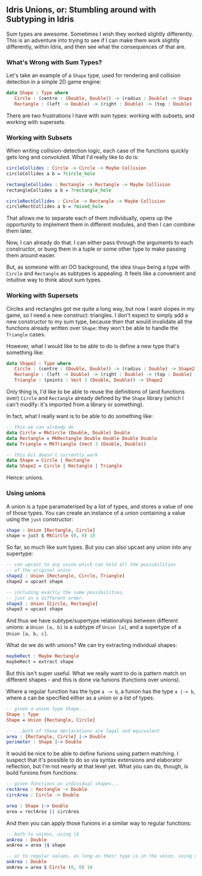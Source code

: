 ## Idris Unions, or: Stumbling around with Subtyping in Idris

Sum types are awesome. Sometimes I wish they worked slightly differently.
This is an adventure into trying to see if I can make them work slightly
differently, within Idris, and then see what the consequences of that are.

### What's Wrong with Sum Types?

Let's take an example of a `Shape` type, used for rendering and collision
detection in a simple 2D game engine:

```idris
data Shape : Type where
   Circle : (centre : (Double, Double)) -> (radius : Double) -> Shape
   Rectangle : (left -> Double) -> (right : Double) -> (top : Double) -> (bottom: Double) -> Shape
```
There are two frustrations I have with sum types: working with subsets, and
working with supersets.

### Working with Subsets

When writing collision-detection logic, each case of the functions quickly gets
long and convoluted. What I'd really like to do is:

```idris
circleCollides : Circle -> Circle -> Maybe Collision
circleCollides a b = ?circle_hole

rectangleCollides : Rectangle -> Rectangle -> Maybe Collision
rectangleCollides a b = ?rectangle_hole

circleRectCollides : Circle -> Rectangle -> Maybe Collision
circleRectCollides a b = ?mixed_hole
```

That allows me to separate each of them individually, opens up the opportunity
to implement them in different modules, and then I can combine them later.

Now, I can already do that. I can either pass through the arguments to each
constructor, or bung them in a tuple or some other type to make passing them
around easier.

But, as someone with an OO background, the idea `Shape` being a type with
`Circle` and `Rectangle` as subtypes is appealing. It feels like a convenient
and intuitive way to think about sum types.

### Working with Supersets

Circles and rectangles got me quite a long way, but now I want slopes in my
game, so I need a new construct: triangles. I don't expect to simply add a new
constructor to my sum type, because then that would invalidate all the functions
already written over `Shape`: they won't be able to handle the `Triangle` cases.

However, what I would like to be able to do is define a new type that's something
like:

```idris
data Shape2 : Type where
   Circle : (centre : (Double, Double)) -> (radius : Double) -> Shape2
   Rectangle : (left -> Double) -> (right : Double) -> (top : Double) -> (bottom: Double) -> Shape2
   Triangle : (points : Vect 3 (Double, Double)) -> Shape2
```

Only thing is, I'd like to be able to reuse the definitions of (and functions over)
`Circle` and `Rectangle` already defined by the `Shape` library (which I can't
modify: it's imported from a library or something).

In fact, what I really want is to be able to do something like:

```idris
-- this we can already do
data Circle = MkCircle (Double, Double) Double
data Rectangle = MkRectangle Double Double Double Double
data Triangle = MkTriangle (Vect 3 (Double, Double))

-- this bit doesn't currently work
data Shape = Circle | Rectangle
data Shape2 = Circle | Rectangle | Triangle
```

Hence: unions.

### Using unions

A union is a type paramaterised by a list of types, and stores a value of one
of those types. You can create an instance of a union containing a value using
the `just` constructor:

```idris
shape : Union [Rectangle, Circle]
shape = just $ MkCircle (0, 0) 10
```

So far, so much like sum types. But you can also upcast any union into any
supertype:

```idris
-- can upcast to any union which can hold all the possibilities
-- of the original union
shape2 : Union [Rectangle, Circle, Triangle]
shape2 = upcast shape

-- including exactly the same possibilities,
-- just in a different order.
shape3 : Union [Circle, Rectangle]
shape3 = upcast shape
```

And thus we have subtype/supertype relationships between different unions:
a `Union [a, b]` is a subtype of `Union [a]`, and a supertype of a `Union [a, b, c]`.

What do we do with unions? We can try extracting individual shapes:

```idris
maybeRect : Maybe Rectangle
maybeRect = extract shape
```

But this isn't super useful. What we really want to do is pattern match on
different shapes - and this is done via funions (functions over unions).

Where a regular function has the type `a -> b`, a funion has the type `a |-> b`,
where a can be specified either as a union or a list of types.

```idris
-- given a union type Shape...
Shape : Type
Shape = Union [Rectangle, Circle]

-- ...both of these declarations are legal and equivalent
area : [Rectangle, Circle] |-> Double
perimeter : Shape |-> Double
```

It would be nice to be able to define funions using pattern matching. I suspect
that it's possible to do so via syntax extensions and elaborator reflection, but
I'm not nearly at that level yet. What you can do, though, is build funions from
functions:

```idris
-- given functions on individual shapes...
rectArea : Rectangle -> Double
circArea : Circle -> Double

area : Shape |-> Double
area = rectArea || circArea
```

And then you can apply those funions in a similar way to regular functions:

```idris
-- both to unions, using |$
anArea : Double
anArea = area |$ shape

-- or to regular values, as long as their type is in the union, using $
anArea : Double
anArea = area $ Circle (0, 0) 10
```
